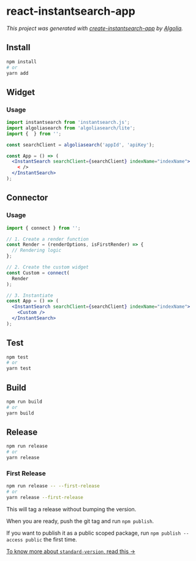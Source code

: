 # react-instantsearch-app

_This project was generated with [create-instantsearch-app](https://github.com/algolia/create-instantsearch-app) by [Algolia](https://algolia.com)._



## Install

```bash
npm install 
# or
yarn add 
```

## Widget

### Usage

```jsx
import instantsearch from 'instantsearch.js';
import algoliasearch from 'algoliasearch/lite';
import {  } from '';

const searchClient = algoliasearch('appId', 'apiKey');

const App = () => (
  <InstantSearch searchClient={searchClient} indexName="indexName">
    < />
  </InstantSearch>
);
```

## Connector

### Usage

```jsx
import { connect } from '';

// 1. Create a render function
const Render = (renderOptions, isFirstRender) => {
  // Rendering logic
};

// 2. Create the custom widget
const Custom = connect(
  Render
);

// 3. Instantiate
const App = () => (
  <InstantSearch searchClient={searchClient} indexName="indexName">
    <Custom />
  </InstantSearch>
);
```

## Test

```bash
npm test
# or
yarn test
```

## Build

```bash
npm run build
# or
yarn build
```

## Release

```bash
npm run release
# or
yarn release
```

### First Release

```bash
npm run release -- --first-release
# or
yarn release --first-release
```

This will tag a release without bumping the version.

When you are ready, push the git tag and run `npm publish`.

If you want to publish it as a public scoped package, run `npm publish --access public` the first time.

[To know more about `standard-version`, read this →](https://github.com/conventional-changelog/standard-version#cli-usage)
